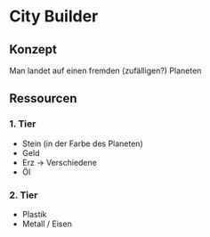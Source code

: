 # City Builder

## Konzept

Man landet auf einen fremden (zufälligen?) Planeten

## Ressourcen

### 1. Tier

- Stein (in der Farbe des Planeten)
- Geld
- Erz -> Verschiedene
- Öl

### 2. Tier

- Plastik
- Metall / Eisen
